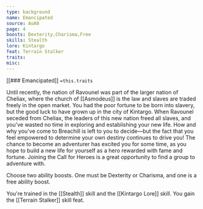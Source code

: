 ```yaml
---
type: background
name: Emancipated 
source: AoA0
page: 4
boosts: Dexterity,Charisma,Free
skills: Stealth
lore: Kintargo
feat: Terrain Stalker
traits: 
misc: 
---
```


[[### Emancipated]]
`=this.traits`


Until recently, the nation of Ravounel was part of the larger nation of Cheliax, where the church of [[Asmodeus]] is the law and slaves are traded freely in the open market. You had the poor fortune to be born into slavery, but the good luck to have grown up in the city of Kintargo. When Ravounel seceded from Cheliax, the leaders of this new nation freed all slaves, and you've wasted no time in exploring and establishing your new life. How and why you've come to Breachill is left to you to decide—but the fact that you feel empowered to determine your own destiny continues to drive you! The chance to become an adventurer has excited you for some time, as you hope to build a new life for yourself as a hero rewarded with fame and fortune. Joining the Call for Heroes is a great opportunity to find a group to adventure with.

Choose two ability boosts. One must be Dexterity or Charisma, and one is a free ability boost.

You're trained in the [[Stealth]] skill and the [[Kintargo Lore]] skill. You gain the [[Terrain Stalker]] skill feat.

